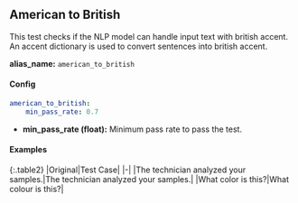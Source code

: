 
<div class="h3-box" markdown="1">

## American to British

This test checks if the NLP model can handle input text with british accent. An accent dictionary is used to convert sentences into british accent.

**alias_name:** `american_to_british`

</div><div class="h3-box" markdown="1">

#### Config
```yaml
american_to_british:
    min_pass_rate: 0.7
```

- **min_pass_rate (float):** Minimum pass rate to pass the test.

</div><div class="h3-box" markdown="1">

#### Examples

{:.table2}
|Original|Test Case|
|-|
|The technician analyzed your samples.|The technician analyzed your samples.|
|What color is this?|What colour is this?|

</div>